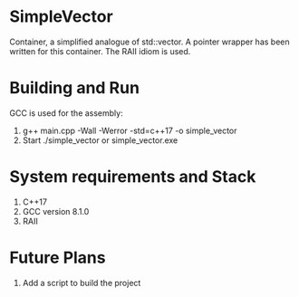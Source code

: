 # SimpleVector
Container, a simplified analogue of std::vector. A pointer wrapper has been written for this container. The RAII idiom is used.
# Building and Run
GCC is used for the assembly:
  1. g++ main.cpp -Wall -Werror -std=c++17 -o simple_vector
  2. Start ./simple_vector or simple_vector.exe
# System requirements and Stack
  1. C++17
  2. GCC version 8.1.0
  3. RAII
# Future Plans
  1. Add a script to build the project
